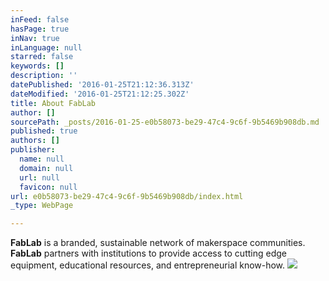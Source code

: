 ```yaml
---
inFeed: false
hasPage: true
inNav: true
inLanguage: null
starred: false
keywords: []
description: ''
datePublished: '2016-01-25T21:12:36.313Z'
dateModified: '2016-01-25T21:12:25.302Z'
title: About FabLab
author: []
sourcePath: _posts/2016-01-25-e0b58073-be29-47c4-9c6f-9b5469b908db.md
published: true
authors: []
publisher:
  name: null
  domain: null
  url: null
  favicon: null
url: e0b58073-be29-47c4-9c6f-9b5469b908db/index.html
_type: WebPage

---
```

**FabLab** is a branded, sustainable network of makerspace communities. **FabLab** partners with institutions to provide access to cutting edge equipment, educational resources, and entrepreneurial know-how.
![](https://the-grid-user-content.s3-us-west-2.amazonaws.com/e4f07dc3-83ac-4fe8-ac9d-f6815c9e79c3.jpg)